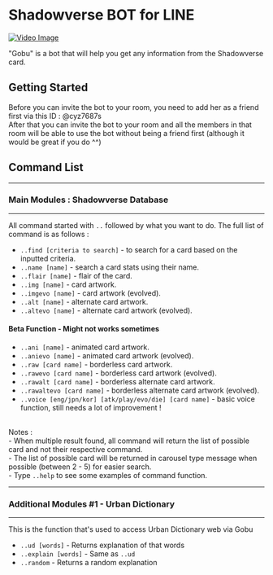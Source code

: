 # Shadowverse BOT for LINE

[![Video Image](https://i.imgur.com/wmtypkil.jpg)](https://www.youtube.com/watch?v=xLSZYfAyX3Q "LINE Gobu Trailer")

"Gobu" is a bot that will help you get any information from the Shadowverse card. 

## Getting Started

Before you can invite the bot to your room, you need to add her as a friend first via this ID : @cyz7687s <br>After that you can invite the bot to your room and all the members in that room will be able to use the bot without being a friend first (although it would be great if you do ^^)

## Command List

***
### Main Modules : Shadowverse Database
***
All command started with `..` followed by what you want to do. The full list of command is as follows :

* `..find [criteria to search]` - to search for a card based on the inputted criteria.  
* `..name [name]` - search a card stats using their name.
* `..flair [name]` - flair of the card.  
* `..img [name]` - card artwork. 
* `..imgevo [name]` - card artwork (evolved). 
* `..alt [name]` - alternate card artwork.
* `..altevo [name]` - alternate card artwork (evolved).

#### Beta Function - Might not works sometimes
* `..ani [name]` - animated card artwork. 
* `..anievo [name]` - animated card artwork (evolved).
* `..raw [card name]` - borderless card artwork.
* `..rawevo [card name]` - borderless card artwork (evolved).
* `..rawalt [card name]` - borderless alternate card artwork.
* `..rawaltevo [card name]` - borderless alternate card artwork (evolved). 
* `..voice [eng/jpn/kor] [atk/play/evo/die] [card name]` - basic voice function, still needs a lot of improvement !  

<br>Notes : 
<br>- When multiple result found, all command will return the list of possible card and not their respective command.
<br>- The list of possible card will be returned in carousel type message when possible (between 2 - 5) for easier search.
<br>- Type `..help` to see some examples of command function.
***
### Additional Modules #1 - Urban Dictionary
***

This is the function that's used to access Urban Dictionary web via Gobu 

* `..ud [words]` - Returns explanation of that words
* `..explain [words]` - Same as `..ud`
* `..random` - Returns a random explanation 
